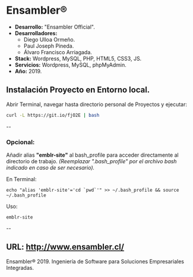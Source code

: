 # Ensambler®

- **Desarrollo:** "Ensambler Official".
- **Desarrolladores:**
	- Diego Ulloa Ormeño.
	- Paul Joseph Pineda.
	- Álvaro Francisco Arriagada.
- **Stack:** Wordpress, MySQL, PHP, HTML5, CSS3, JS.
- **Servicios:** Wordpress, MySQL, phpMyAdmin.
- **Año:** 2019.

## Instalación Proyecto en Entorno local.

Abrir Terminal, navegar hasta directorio personal de Proyectos y ejecutar:

```bash
curl -L https://git.io/fjO2E | bash
```

--

### Opcional:
Añadir alias **"emblr-site"** al bash_profile para acceder directamente al directorio de trabajo.
*(Reemplazar ".bash_profile" por el archivo bash indicado en caso de ser necesario).*

En Terminal:
```
echo "alias 'emblr-site'='cd `pwd`'" >> ~/.bash_profile && source ~/.bash_profile
```
Uso:
```
emblr-site
```

--

URL: http://www.ensambler.cl/
--

Ensambler® 2019. Ingeniería de Software para Soluciones Empresariales Integradas.
